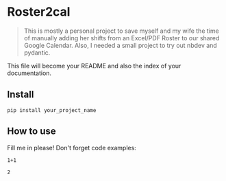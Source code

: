 # Roster2cal
> This is mostly a personal project to save myself and my wife the time of manually adding her shifts from an Excel/PDF Roster to our shared Google Calendar. Also, I needed a small project to try out nbdev and pydantic.


This file will become your README and also the index of your documentation.

## Install

`pip install your_project_name`

## How to use

Fill me in please! Don't forget code examples:

```
1+1
```




    2


